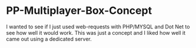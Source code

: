 # PP-Multiplayer-Box-Concept
I wanted to see if I just used web-requests with PHP/MYSQL and Dot Net to see how well it would work. This was just a concept and I liked how well it came out using a dedicated server.
